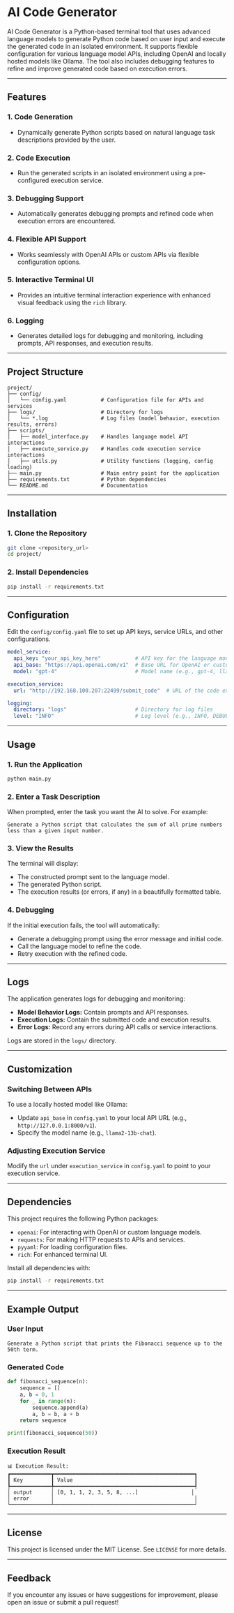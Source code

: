 # AI Code Generator

AI Code Generator is a Python-based terminal tool that uses advanced language models to generate Python code based on user input and execute the generated code in an isolated environment. It supports flexible configuration for various language model APIs, including OpenAI and locally hosted models like Ollama. The tool also includes debugging features to refine and improve generated code based on execution errors.

---

## **Features**

### **1. Code Generation**
- Dynamically generate Python scripts based on natural language task descriptions provided by the user.

### **2. Code Execution**
- Run the generated scripts in an isolated environment using a pre-configured execution service.

### **3. Debugging Support**
- Automatically generates debugging prompts and refined code when execution errors are encountered.

### **4. Flexible API Support**
- Works seamlessly with OpenAI APIs or custom APIs via flexible configuration options.

### **5. Interactive Terminal UI**
- Provides an intuitive terminal interaction experience with enhanced visual feedback using the `rich` library.

### **6. Logging**
- Generates detailed logs for debugging and monitoring, including prompts, API responses, and execution results.

---

## **Project Structure**

```plaintext
project/
├── config/
│   └── config.yaml           # Configuration file for APIs and services
├── logs/                     # Directory for logs
│   └── *.log                 # Log files (model behavior, execution results, errors)
├── scripts/
│   ├── model_interface.py    # Handles language model API interactions
│   ├── execute_service.py    # Handles code execution service interactions
│   ├── utils.py              # Utility functions (logging, config loading)
├── main.py                   # Main entry point for the application
├── requirements.txt          # Python dependencies
└── README.md                 # Documentation
```

---

## **Installation**

### **1. Clone the Repository**
```bash
git clone <repository_url>
cd project/
```

### **2. Install Dependencies**
```bash
pip install -r requirements.txt
```

---

## **Configuration**

Edit the `config/config.yaml` file to set up API keys, service URLs, and other configurations.

```yaml
model_service:
  api_key: "your_api_key_here"           # API key for the language model
  api_base: "https://api.openai.com/v1"  # Base URL for OpenAI or custom API
  model: "gpt-4"                         # Model name (e.g., gpt-4, llama2-13b-chat)

execution_service:
  url: "http://192.168.100.207:22499/submit_code"  # URL of the code execution service

logging:
  directory: "logs"                      # Directory for log files
  level: "INFO"                          # Log level (e.g., INFO, DEBUG)
```

---

## **Usage**

### **1. Run the Application**
```bash
python main.py
```

### **2. Enter a Task Description**
When prompted, enter the task you want the AI to solve. For example:
```plaintext
Generate a Python script that calculates the sum of all prime numbers less than a given input number.
```

### **3. View the Results**
The terminal will display:
- The constructed prompt sent to the language model.
- The generated Python script.
- The execution results (or errors, if any) in a beautifully formatted table.

### **4. Debugging**
If the initial execution fails, the tool will automatically:
- Generate a debugging prompt using the error message and initial code.
- Call the language model to refine the code.
- Retry execution with the refined code.

---

## **Logs**
The application generates logs for debugging and monitoring:

- **Model Behavior Logs:** Contain prompts and API responses.
- **Execution Logs:** Contain the submitted code and execution results.
- **Error Logs:** Record any errors during API calls or service interactions.

Logs are stored in the `logs/` directory.

---

## **Customization**

### **Switching Between APIs**
To use a locally hosted model like Ollama:
- Update `api_base` in `config.yaml` to your local API URL (e.g., `http://127.0.0.1:8000/v1`).
- Specify the model name (e.g., `llama2-13b-chat`).

### **Adjusting Execution Service**
Modify the `url` under `execution_service` in `config.yaml` to point to your execution service.

---

## **Dependencies**

This project requires the following Python packages:

- `openai`: For interacting with OpenAI or custom language models.
- `requests`: For making HTTP requests to APIs and services.
- `pyyaml`: For loading configuration files.
- `rich`: For enhanced terminal UI.

Install all dependencies with:
```bash
pip install -r requirements.txt
```

---

## **Example Output**

### **User Input**
```plaintext
Generate a Python script that prints the Fibonacci sequence up to the 50th term.
```

### **Generated Code**
```python
def fibonacci_sequence(n):
    sequence = []
    a, b = 0, 1
    for _ in range(n):
        sequence.append(a)
        a, b = b, a + b
    return sequence

print(fibonacci_sequence(50))
```

### **Execution Result**
```plaintext
📊 Execution Result:
┏━━━━━━━━━━━━━┳━━━━━━━━━━━━━━━━━━━━━━━━━━━━━━━━━━━━━━━━━━━━━┓
┃ Key         ┃ Value                                       ┃
┡━━━━━━━━━━━━━╇━━━━━━━━━━━━━━━━━━━━━━━━━━━━━━━━━━━━━━━━━━━━━┩
│ output      │ [0, 1, 1, 2, 3, 5, 8, ...]                 │
│ error       │                                             │
└─────────────┴─────────────────────────────────────────────┘
```

---

## **License**

This project is licensed under the MIT License. See `LICENSE` for more details.

---

## **Feedback**

If you encounter any issues or have suggestions for improvement, please open an issue or submit a pull request!